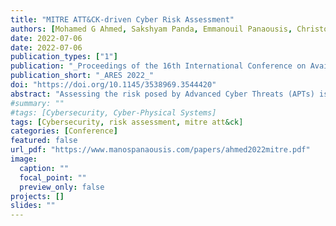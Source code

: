 ```yaml
---
title: "MITRE ATT&CK-driven Cyber Risk Assessment"
authors: [Mohamed G Ahmed, Sakshyam Panda, Emmanouil Panaousis, Christos Xenakis]
date: 2022-07-06
date: 2022-07-06
publication_types: ["1"]
publication: "_Proceedings of the 16th International Conference on Availability, Reliability and Security_"
publication_short: "_ARES 2022_"
doi: "https://doi.org/10.1145/3538969.3544420"
abstract: "Assessing the risk posed by Advanced Cyber Threats (APTs) is challenging without understanding the methods and tactics adversaries use to attack an organisation. The MITRE ATT&CK provides information on the motivation, capabilities, interests and tactics, techniques and procedures (TTPs) used by threat actors. In this paper, we leverage these characteristics of threat actors to support informed cyber risk characterisation and assessment. In particular, we utilise the MITRE repository of known adversarial TTPs along with attack graphs to determine the attack probability as well as the likelihood of success of an attack. We further identify attack paths with the highest likelihood of success considering the techniques and procedures of a threat actor. The assessment is supported by a case study of a health care organisation to identify the level of risk against two adversary groups– Lazarus and menuPass."
#summary: ""
#tags: [Cybersecurity, Cyber-Physical Systems]
tags: [Cybersecurity, risk assessment, mitre att&ck]
categories: [Conference]
featured: false
url_pdf: "https://www.manospanaousis.com/papers/ahmed2022mitre.pdf"
image:
  caption: ""
  focal_point: ""
  preview_only: false
projects: []
slides: ""
---
```

